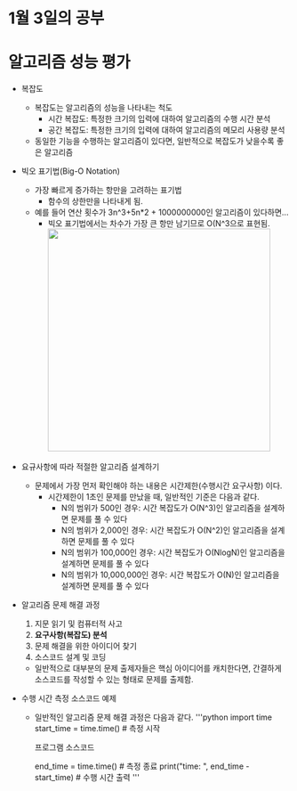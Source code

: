 # 1월 3일의 공부

# 알고리즘 성능 평가

- 복잡도

  - 복잡도는 알고리즘의 성능을 나타내는 척도
    - 시간 복잡도: 특정한 크기의 입력에 대하여 알고리즘의 수행 시간 분석
    - 공간 복잡도: 특정한 크기의 입력에 대하여 알고리즘의 메모리 사용량 분석
  - 동일한 기능을 수행하는 알고리즘이 있다면, 일반적으로 복잡도가 낮을수록 좋은 알고리즘

- 빅오 표기법(Big-O Notation)

  - 가장 빠르게 증가하는 항만을 고려하는 표기법
    - 함수의 상한만을 나타내게 됨.
  - 예를 들어 연산 횟수가 3n^3+5n\*2 + 1000000000인 알고리즘이 있다하면...
    - 빅오 표기법에서는 차수가 가장 큰 항만 남기므로 O(N^3으로 표현됨.
      <img src="img/스크린샷 2022-01-03 오전 9.28.14.png" width="400px">

- 요규사항에 따라 적절한 알고리즘 설계하기

  - 문제에서 가장 먼저 확인해야 하는 내용은 시간제한(수행시간 요구사항) 이다.
    - 시간제한이 1초인 문제를 만났을 때, 일반적인 기준은 다음과 같다.
      - N의 범위가 500인 경우: 시간 복잡도가 O(N^3)인 알고리즘을 설계하면 문제를 풀 수 있다
      - N의 범위가 2,000인 경우: 시간 복잡도가 O(N^2)인 알고리즘을 설계하면 문제를 풀 수 있다
      - N의 범위가 100,000인 경우: 시간 복잡도가 O(NlogN)인 알고리즘을 설계하면 문제를 풀 수 있다
      - N의 범위가 10,000,000인 경우: 시간 복잡도가 O(N)인 알고리즘을 설계하면 문제를 풀 수 있다

- 알고리즘 문제 해결 과정

  1. 지문 읽기 및 컴퓨터적 사고
  2. **요구사항(복잡도) 분석**
  3. 문제 해결을 위한 아이디어 찾기
  4. 소스코드 설계 및 코딩

  - 일반적으로 대부분의 문제 출제자들은 핵심 아이디어를 캐치한다면, 간결하게 소스코드를 작성할 수 있는 형태로 문제를 출제함.

- 수행 시간 측정 소스코드 예제

  - 일반적인 알고리즘 문제 해결 과정은 다음과 같다.
    '''python
    import time
    start_time = time.time() # 측정 시작

    프로그램 소스코드

    end_time = time.time() # 측정 종료
    print("time: ", end_time - start_time) # 수행 시간 출력
    '''
